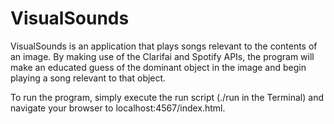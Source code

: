 # VisualSounds

VisualSounds is an application that plays songs relevant to the contents of an image. By making use of the Clarifai and Spotify APIs, the program will make an educated guess of the dominant object in the image and begin playing a song relevant to that object.

To run the program, simply execute the run script (./run in the Terminal) and navigate your browser to localhost:4567/index.html.